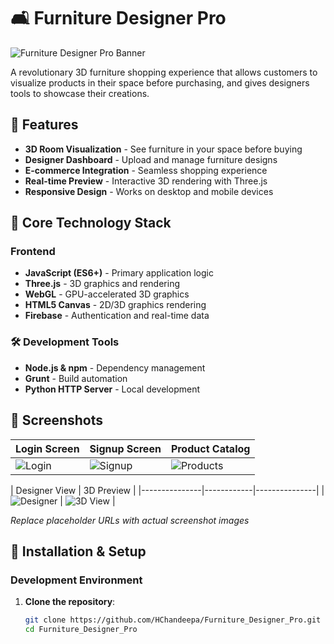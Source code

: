# 🛋️ Furniture Designer Pro

![Furniture Designer Pro Banner](https://via.placeholder.com/1200x400?text=Furniture+Designer+Pro+Banner) <!-- Replace with actual banner image -->

A revolutionary 3D furniture shopping experience that allows customers to visualize products in their space before purchasing, and gives designers tools to showcase their creations.

## 🌟 Features

- **3D Room Visualization** - See furniture in your space before buying
- **Designer Dashboard** - Upload and manage furniture designs
- **E-commerce Integration** - Seamless shopping experience
- **Real-time Preview** - Interactive 3D rendering with Three.js
- **Responsive Design** - Works on desktop and mobile devices

## 🧱 Core Technology Stack

### Frontend
- **JavaScript (ES6+)** - Primary application logic
- **Three.js** - 3D graphics and rendering
- **WebGL** - GPU-accelerated 3D graphics
- **HTML5 Canvas** - 2D/3D graphics rendering
- **Firebase** - Authentication and real-time data

### 🛠️ Development Tools
- **Node.js & npm** - Dependency management
- **Grunt** - Build automation
- **Python HTTP Server** - Local development

## 📸 Screenshots

| Login Screen | Signup Screen | Product Catalog |
|--------------|---------------|------------------|
| ![Login]([https://via.placeholder.com/300x200?text=Login+Screen](https://github.com/HChandeepa/Furniture_Designer_Pro/blob/main/furni%203d/assets/Screenshots/login.png)) | ![Signup](https://via.placeholder.com/300x200?text=Signup+Screen) | ![Products](https://via.placeholder.com/300x200?text=Product+Catalog) |

| Designer View | 3D Preview |
|---------------|------------|---------------|
| ![Designer](https://via.placeholder.com/300x200?text=Designer+View) | ![3D View](https://via.placeholder.com/300x200?text=3D+Preview) |

*Replace placeholder URLs with actual screenshot images*

## 🚀 Installation & Setup

### Development Environment

1. **Clone the repository**:
   ```bash
   git clone https://github.com/HChandeepa/Furniture_Designer_Pro.git
   cd Furniture_Designer_Pro

